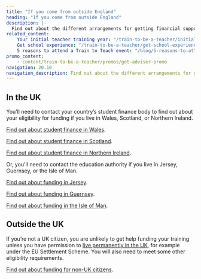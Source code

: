 ```yaml
---
title: "If you come from outside England"
heading: "If you come from outside England"
description: |-
  Find out about the different arrangements for getting financial support if you live outside England.
related_content:
    Your initial teacher training year: "/train-to-be-a-teacher/initial-teacher-training"
    Get school experience: "/train-to-be-a-teacher/get-school-experience"
    5 reasons to attend a Train to Teach event: "/blog/5-reasons-to-attend-a-train-to-teach-event"
promo_content:
    - content/train-to-be-a-teacher/promos/get-adviser-promo
navigation: 20.10
navigation_description: Find out about the different arrangements for getting financial support if you live outside England.
---
```


## In the UK

You’ll need to contact your country’s student finance body to find out about your eligibility for funding if you live in Wales, Scotland, or Northern Ireland.

[Find out about student finance in Wales](https://www.studentfinancewales.co.uk/).

[Find out about student finance in Scotland](https://www.saas.gov.uk/).

[Find out about student finance in Northern Ireland](https://www.studentfinanceni.co.uk/).

Or, you'll need to contact the education authority if you live in Jersey, Guernsey, or the Isle of Man.

[Find out about funding in Jersey](https://www.gov.je/Working/Careers/16To19YearOlds/EnteringHigherEducation/FinancingHigherEducationCourses/FundingDegreeProfessionalQualifications/Pages/index.aspx).

[Find out about funding in Guernsey](https://www.gov.gg/article/152744/Policies).

[Find out about funding in the Isle of Man](https://www.gov.im/student-grants).

## Outside the UK

If you’re not a UK citizen, you are unlikely to get help funding your training unless you have permission to [live permanently in the UK](https://www.gov.uk/browse/visas-immigration/settle-in-the-uk), for example under the EU Settlement Scheme. You will also need to meet some other eligibility requirements.

[Find out about funding for non-UK citizens](/non-uk-teachers/train-to-teach-in-england-as-an-international-student).